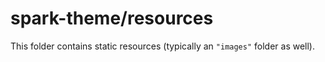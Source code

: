 # spark-theme/resources

This folder contains static resources (typically an `"images"` folder as well).
